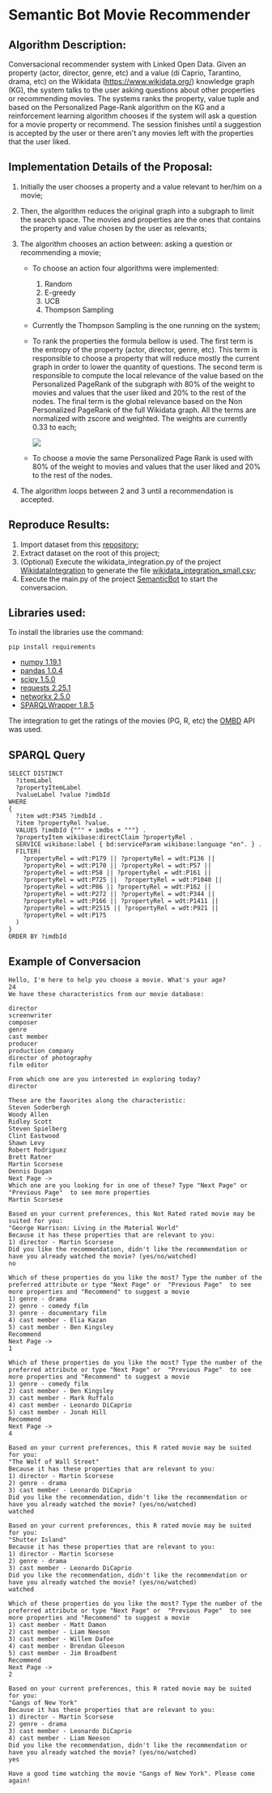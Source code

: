 # Semantic Bot Movie Recommender 

## Algorithm Description:
Conversacional recommender system with Linked Open Data. Given an property (actor, director, genre, etc) and a value (di Caprio, Tarantino, drama, etc) on the Wikidata (https://www.wikidata.org/) knowledge graph (KG), the system talks to the user asking questions about other properties or recommending movies. The systems ranks the property, value tuple and based on the Personalized Page-Rank algorithm on the KG and a reinforcement learning algorithm chooses if the system will ask a question for a movie property or recommend. The session finishes until a suggestion is accepted by the user or there aren't any movies left with the properties that the user liked.  

## Implementation Details of the Proposal:
1. Initially the user chooses a property and a value relevant to her/him on a movie; 
2. Then, the algorithm reduces the original graph into a subgraph to limit the search space. The movies and properties are the ones that contains the property and value chosen by the user as relevants;
3. The algorithm chooses an action between: asking a question or recommending a movie;
    - To choose an action four algorithms were implemented:
      1. Random
      2. E-greedy
      3. UCB
      4. Thompson Sampling
    - Currently the Thompson Sampling is the one running on the system;
    - To rank the properties the formula bellow is used. The first term is the entropy of the property (actor, director, genre, etc). This term is responsible to choose a property that will reduce mostly the current graph in order to lower the quantity of questions. The second term is responsible to compute the local relevance of the value based on the Personalized PageRank of the subgraph with 80% of the weight to movies and values that the user liked and 20% to the rest of the nodes. The final term is the global relevance based on the Non Personalized PageRank of the full Wikidata graph. All the terms are normalized with zscore and weighted. The weights are currently 0.33 to each;  

        <img src="https://render.githubusercontent.com/render/math?math=value =\alpha*zscore(entropy(p)) %2B \beta*zscore(pagerank(subgraph, value)) %2B \gama*zscore(pagerank(fullgraph, value))">

    - To choose a movie the same Personalized Page Rank is used with 80% of the weight to movies and values that the user liked and 20% to the rest of the nodes.

4. The algorithm loops between 2 and 3 until a recommendation is accepted.

## Reproduce Results:

1. Import dataset from this [repository](https://github.com/LuanSSouza/word-recommender-api/blob/master/dataset.rar);
2. Extract dataset on the root of this project;
3. (Optional) Execute the wikidata_integration.py of the project [WikidataIntegration](https://github.com/andlzanon/semantic-bot-recommender/tree/main/WikidataIntegration) to generate the file [wikidata_integration_small.csv](https://github.com/andlzanon/semantic-bot-recommender/blob/main/WikidataIntegration/wikidata_integration_small.csv);
4. Execute the main.py of the project [SemanticBot](https://github.com/andlzanon/semantic-bot-recommender/tree/main/SemanticBot) to start the conversacion. 

## Libraries used:
To install the libraries use the command: 
    
    pip install requirements

* [numpy 1.19.1](https://numpy.org/)
* [pandas 1.0.4](https://pandas.pydata.org/)
* [scipy 1.5.0](https://www.scipy.org/)
* [requests 2.25.1](https://github.com/psf/requests)
* [networkx 2.5.0](https://github.com/networkx/networkx)
* [SPARQLWrapper 1.8.5](https://github.com/RDFLib/sparqlwrapper)

The integration to get the ratings of the movies (PG, R, etc) the [OMBD](https://www.omdbapi.com/) API was used.

## SPARQL Query
    SELECT DISTINCT
      ?itemLabel
      ?propertyItemLabel
      ?valueLabel ?value ?imdbId
    WHERE 
    {
      ?item wdt:P345 ?imdbId .
      ?item ?propertyRel ?value.
      VALUES ?imdbId {""" + imdbs + """} .
      ?propertyItem wikibase:directClaim ?propertyRel .
      SERVICE wikibase:label { bd:serviceParam wikibase:language "en". } .
      FILTER( 
        ?propertyRel = wdt:P179 || ?propertyRel = wdt:P136 || 
        ?propertyRel = wdt:P170 || ?propertyRel = wdt:P57 || 
        ?propertyRel = wdt:P58 || ?propertyRel = wdt:P161 ||
        ?propertyRel = wdt:P725 ||  ?propertyRel = wdt:P1040 ||
        ?propertyRel = wdt:P86 || ?propertyRel = wdt:P162 ||  
        ?propertyRel = wdt:P272 || ?propertyRel = wdt:P344 || 
        ?propertyRel = wdt:P166 || ?propertyRel = wdt:P1411 || 
        ?propertyRel = wdt:P2515 || ?propertyRel = wdt:P921 || 
        ?propertyRel = wdt:P175
      )  
    }
    ORDER BY ?imdbId

## Example of Conversacion

    Hello, I'm here to help you choose a movie. What's your age? 
    24
    We have these characteristics from our movie database: 

    director
    screenwriter
    composer
    genre
    cast member
    producer
    production company
    director of photography
    film editor

    From which one are you interested in exploring today?
    director

    These are the favorites along the characteristic:
    Steven Soderbergh
    Woody Allen
    Ridley Scott
    Steven Spielberg
    Clint Eastwood
    Shawn Levy
    Robert Rodriguez
    Brett Ratner
    Martin Scorsese
    Dennis Dugan
    Next Page ->
    Which one are you looking for in one of these? Type "Next Page" or  "Previous Page"  to see more properties
    Martin Scorsese

    Based on your current preferences, this Not Rated rated movie may be suited for you: 
    "George Harrison: Living in the Material World"
    Because it has these properties that are relevant to you: 
    1) director - Martin Scorsese
    Did you like the recommendation, didn't like the recommendation or have you already watched the movie? (yes/no/watched)
    no

    Which of these properties do you like the most? Type the number of the preferred attribute or type "Next Page" or  "Previous Page"  to see more properties and "Recommend" to suggest a movie
    1) genre - drama
    2) genre - comedy film
    3) genre - documentary film
    4) cast member - Elia Kazan
    5) cast member - Ben Kingsley
    Recommend
    Next Page ->
    1

    Which of these properties do you like the most? Type the number of the preferred attribute or type "Next Page" or  "Previous Page"  to see more properties and "Recommend" to suggest a movie
    1) genre - comedy film
    2) cast member - Ben Kingsley
    3) cast member - Mark Ruffalo
    4) cast member - Leonardo DiCaprio
    5) cast member - Jonah Hill
    Recommend
    Next Page ->
    4

    Based on your current preferences, this R rated movie may be suited for you: 
    "The Wolf of Wall Street"
    Because it has these properties that are relevant to you: 
    1) director - Martin Scorsese
    2) genre - drama
    3) cast member - Leonardo DiCaprio
    Did you like the recommendation, didn't like the recommendation or have you already watched the movie? (yes/no/watched)
    watched

    Based on your current preferences, this R rated movie may be suited for you: 
    "Shutter Island"
    Because it has these properties that are relevant to you: 
    1) director - Martin Scorsese
    2) genre - drama
    3) cast member - Leonardo DiCaprio
    Did you like the recommendation, didn't like the recommendation or have you already watched the movie? (yes/no/watched)
    watched

    Which of these properties do you like the most? Type the number of the preferred attribute or type "Next Page" or  "Previous Page"  to see more properties and "Recommend" to suggest a movie
    1) cast member - Matt Damon
    2) cast member - Liam Neeson
    3) cast member - Willem Dafoe
    4) cast member - Brendan Gleeson
    5) cast member - Jim Broadbent
    Recommend
    Next Page ->
    2

    Based on your current preferences, this R rated movie may be suited for you: 
    "Gangs of New York"
    Because it has these properties that are relevant to you: 
    1) director - Martin Scorsese
    2) genre - drama
    3) cast member - Leonardo DiCaprio
    4) cast member - Liam Neeson
    Did you like the recommendation, didn't like the recommendation or have you already watched the movie? (yes/no/watched)
    yes

    Have a good time watching the movie "Gangs of New York". Please come again!